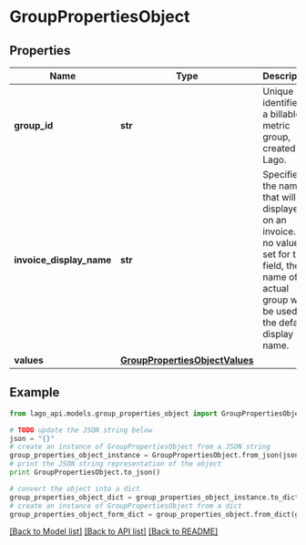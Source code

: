 # GroupPropertiesObject


## Properties

Name | Type | Description | Notes
------------ | ------------- | ------------- | -------------
**group_id** | **str** | Unique identifier of a billable metric group, created by Lago. | 
**invoice_display_name** | **str** | Specifies the name that will be displayed on an invoice. If no value is set for this field, the name of the actual group will be used as the default display name. | [optional] 
**values** | [**GroupPropertiesObjectValues**](GroupPropertiesObjectValues.md) |  | 

## Example

```python
from lago_api.models.group_properties_object import GroupPropertiesObject

# TODO update the JSON string below
json = "{}"
# create an instance of GroupPropertiesObject from a JSON string
group_properties_object_instance = GroupPropertiesObject.from_json(json)
# print the JSON string representation of the object
print GroupPropertiesObject.to_json()

# convert the object into a dict
group_properties_object_dict = group_properties_object_instance.to_dict()
# create an instance of GroupPropertiesObject from a dict
group_properties_object_form_dict = group_properties_object.from_dict(group_properties_object_dict)
```
[[Back to Model list]](../README.md#documentation-for-models) [[Back to API list]](../README.md#documentation-for-api-endpoints) [[Back to README]](../README.md)


